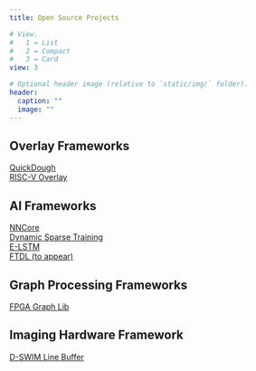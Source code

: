 ```yaml
---
title: Open Source Projects

# View.
#   1 = List
#   2 = Compact
#   3 = Card
view: 3

# Optional header image (relative to `static/img/` folder).
header:
  caption: ""
  image: ""
---
```


## Overlay Frameworks
[QuickDough](https://github.com/Liu-Cheng/QuickDough) \
[RISC-V Overlay](https://github.com/hku-casr/riscv-overlay) 


## AI Frameworks
[NNCore](https://bitbucket.org/hku-casr/nncore/) \
[Dynamic Sparse Training](https://github.com/junjieliu2910/DynamicSaprseTraining) \
[E-LSTM](https://github.com/rbshi/elstm) \
[FTDL (to appear)](https://github.com/rbshi/ftdnn)


## Graph Processing Frameworks
[FPGA Graph Lib](https://github.com/nakengelhardt/fpgagraphlib/)


## Imaging Hardware Framework
[D-SWIM Line Buffer](https://github.com/rbshi/swin_bram)
